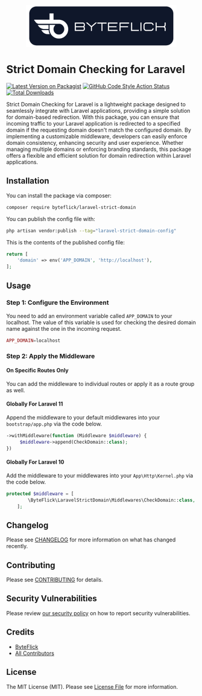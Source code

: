 <p align="center"><img src="https://github.com/ByteFlick/.github/blob/main/profile/btye-flick-logo.png?raw=true" width="400"></p>

# Strict Domain Checking for Laravel

[![Latest Version on Packagist](https://img.shields.io/packagist/v/ByteFlick/laravel-strict-domain.svg?style=flat-square)](https://packagist.org/packages/byteflick/laravel-strict-domain)
[![GitHub Code Style Action Status](https://img.shields.io/github/actions/workflow/status/ByteFlick/laravel-strict-domain/fix-php-code-style-issues.yml?branch=main&label=code%20style&style=flat-square)](https://github.com/byteflick/laravel-strict-domain/actions?query=workflow%3A"Fix+PHP+code+style+issues"+branch%3Amain)
[![Total Downloads](https://img.shields.io/packagist/dt/ByteFlick/laravel-strict-domain.svg?style=flat-square)](https://packagist.org/packages/byteflick/laravel-strict-domain)

Strict Domain Checking for Laravel is a lightweight package designed to seamlessly integrate with Laravel
applications, providing a simple solution for domain-based redirection. With this package, you can ensure that incoming
traffic to your Laravel application is redirected to a specified domain if the requesting domain doesn't match the
configured domain. By implementing a customizable middleware, developers can easily enforce domain consistency,
enhancing security and user experience. Whether managing multiple domains or enforcing branding standards, this package
offers a flexible and efficient solution for domain redirection within Laravel applications.

## Installation

You can install the package via composer:

```bash
composer require byteflick/laravel-strict-domain
```

You can publish the config file with:

```bash
php artisan vendor:publish --tag="laravel-strict-domain-config"
```

This is the contents of the published config file:

```php
return [
    'domain' => env('APP_DOMAIN', 'http://localhost'),
];
```

## Usage

### Step 1: Configure the Environment

You need to add an environment variable called `APP_DOMAIN` to your localhost.
The value of this variable is used for checking the desired domain name against the one in the incoming request.

```php
APP_DOMAIN=localhost
```

### Step 2: Apply the Middleware

#### On Specific Routes Only

You can add the middleware to individual routes or apply it as a route group as well.

#### Globally For Laravel 11

Append the middleware to your default middlewares into your `bootstrap/app.php` via the code below.

```php
->withMiddleware(function (Middleware $middleware) {
     $middleware->append(CheckDomain::class);
})
```

#### Globally For Laravel 10

Add the middleware to your middlewares into your `App\Http\Kernel.php` via the code below.

```php
protected $middleware = [
        \ByteFlick\LaravelStrictDomain\Middlewares\CheckDomain::class,
    ];
```

## Changelog

Please see [CHANGELOG](CHANGELOG.md) for more information on what has changed recently.

## Contributing

Please see [CONTRIBUTING](CONTRIBUTING.md) for details.

## Security Vulnerabilities

Please review [our security policy](../../security/policy) on how to report security vulnerabilities.

## Credits

- [ByteFlick](https://github.com/ByteFlick)
- [All Contributors](../../contributors)

## License

The MIT License (MIT). Please see [License File](LICENSE.md) for more information.
